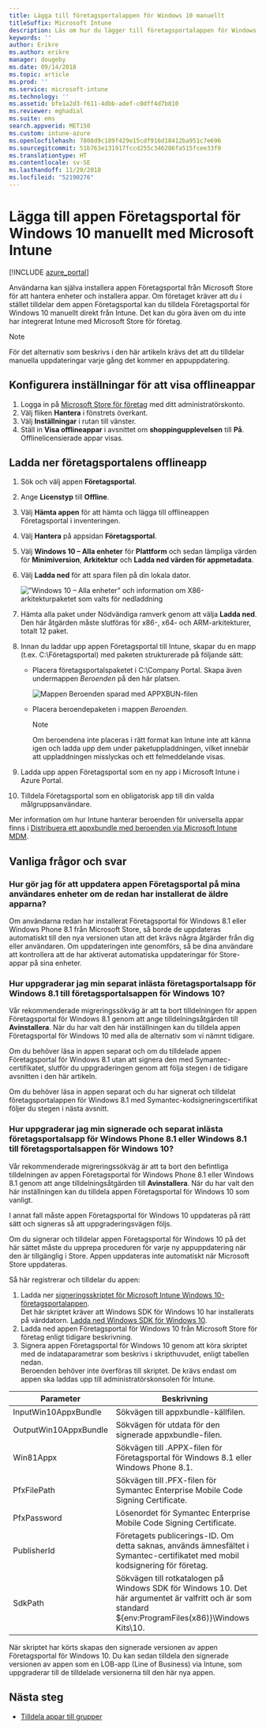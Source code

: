 ```yaml
---
title: Lägga till företagsportalappen för Windows 10 manuellt
titleSuffix: Microsoft Intune
description: Läs om hur du lägger till företagsportalappen för Windows 10 manuellt.
keywords: ''
author: Erikre
ms.author: erikre
manager: dougeby
ms.date: 09/14/2018
ms.topic: article
ms.prod: ''
ms.service: microsoft-intune
ms.technology: ''
ms.assetid: bfe1a2d3-f611-4dbb-adef-c0dff4d7b810
ms.reviewer: mghadial
ms.suite: ems
search.appverid: MET150
ms.custom: intune-azure
ms.openlocfilehash: 7808d9c189f429e15cdf916d18412ba951c7e696
ms.sourcegitcommit: 51b763e131917fccd255c346286fa515fcee33f0
ms.translationtype: HT
ms.contentlocale: sv-SE
ms.lasthandoff: 11/20/2018
ms.locfileid: "52190276"
---
```

# <a name="manually-add-the-windows-10-company-portal-app-by-using-microsoft-intune"></a>Lägga till appen Företagsportal för Windows 10 manuellt med Microsoft Intune

[!INCLUDE [azure_portal](./includes/azure_portal.md)]

Användarna kan själva installera appen Företagsportal från Microsoft Store för att hantera enheter och installera appar. Om företaget kräver att du i stället tilldelar dem appen Företagsportal kan du tilldela Företagsportal för Windows 10 manuellt direkt från Intune. Det kan du göra även om du inte har integrerat Intune med Microsoft Store för företag.

 > [!NOTE]
 > För det alternativ som beskrivs i den här artikeln krävs det att du tilldelar manuella uppdateringar varje gång det kommer en appuppdatering.

## <a name="configure-settings-to-show-offline-apps"></a>Konfigurera inställningar för att visa offlineappar
1. Logga in på [Microsoft Store för företag](https://www.microsoft.com/business-store) med ditt administratörskonto.
2. Välj fliken **Hantera** i fönstrets överkant.
3. Välj **Inställningar** i rutan till vänster.
4. Ställ in **Visa offlineappar** i avsnittet om **shoppingupplevelsen** till **På**.  
    Offlinelicensierade appar visas.

## <a name="download-the-offline-company-portal-app"></a>Ladda ner företagsportalens offlineapp
1. Sök och välj appen **Företagsportal**.
2. Ange **Licenstyp** till **Offline**.
3. Välj **Hämta appen** för att hämta och lägga till offlineappen Företagsportal i inventeringen.
4. Välj **Hantera** på appsidan **Företagsportal**.
5. Välj **Windows 10 – Alla enheter** för **Plattform** och sedan lämpliga värden för **Minimiversion**, **Arkitektur** och **Ladda ned värden för appmetadata**. 
6. Välj **Ladda ned** för att spara filen på din lokala dator.

    ![”Windows 10 – Alla enheter” och information om X86-arkitekturpaketet som valts för nedladdning](./media/Win10CP-all-devices.png)

7. Hämta alla paket under Nödvändiga ramverk genom att välja **Ladda ned**.  
    Den här åtgärden måste slutföras för x86-, x64- och ARM-arkitekturer, totalt 12 paket.
8. Innan du laddar upp appen Företagsportal till Intune, skapar du en mapp (t.ex. C:\Företagsportal) med paketen strukturerade på följande sätt:
   - Placera företagsportalspaketet i C:\Company Portal. Skapa även undermappen *Beroenden* på den här platsen.  

     ![Mappen Beroenden sparad med APPXBUN-filen](./media/Win10CP-Dependencies-save.png)

   - Placera beroendepaketen i mappen *Beroenden*. 

     > [!NOTE]
     > Om beroendena inte placeras i rätt format kan Intune inte att känna igen och ladda upp dem under paketuppladdningen, vilket innebär att uppladdningen misslyckas och ett felmeddelande visas.

9. Ladda upp appen Företagsportal som en ny app i Microsoft Intune i Azure Portal. 
10. Tilldela Företagsportal som en obligatorisk app till din valda målgruppsanvändare.  

Mer information om hur Intune hanterar beroenden för universella appar finns i [Distribuera ett appxbundle med beroenden via Microsoft Intune MDM](https://blogs.technet.microsoft.com/configmgrdogs/2016/11/30/deploying-an-appxbundle-with-dependencies-via-microsoft-intune-mdm/).  

## <a name="frequently-asked-questions"></a>Vanliga frågor och svar 
### <a name="how-do-i-update-the-company-portal-app-on-my-users-devices-if-they-have-already-installed-the-older-apps-from-the-store"></a>Hur gör jag för att uppdatera appen Företagsportal på mina användares enheter om de redan har installerat de äldre apparna?
Om användarna redan har installerat Företagsportal för Windows 8.1 eller Windows Phone 8.1 från Microsoft Store, så borde de uppdateras automatiskt till den nya versionen utan att det krävs några åtgärder från dig eller användaren. Om uppdateringen inte genomförs, så be dina användare att kontrollera att de har aktiverat automatiska uppdateringar för Store-appar på sina enheter.   

### <a name="how-do-i-upgrade-my-sideloaded-windows-81-company-portal-app-to-the-windows-10-company-portal-app"></a>Hur uppgraderar jag min separat inlästa företagsportalsapp för Windows 8.1 till företagsportalsappen för Windows 10?
Vår rekommenderade migreringssökväg är att ta bort tilldelningen för appen Företagsportal för Windows 8.1 genom att ange tilldelningsåtgärden till **Avinstallera**. När du har valt den här inställningen kan du tilldela appen Företagsportal för Windows 10 med alla de alternativ som vi nämnt tidigare.  

Om du behöver läsa in appen separat och om du tilldelade appen Företagsportal för Windows 8.1 utan att signera den med Symantec-certifikatet, slutför du uppgraderingen genom att följa stegen i de tidigare avsnitten i den här artikeln.

Om du behöver läsa in appen separat och du har signerat och tilldelat företagsportalappen för Windows 8.1 med Symantec-kodsigneringscertifikat följer du stegen i nästa avsnitt.

### <a name="how-do-i-upgrade-my-signed-and-sideloaded-windows-phone-81-company-portal-app-or-windows-81-company-portal-app-to-the-windows-10-company-portal-app"></a>Hur uppgraderar jag min signerade och separat inlästa företagsportalsapp för Windows Phone 8.1 eller Windows 8.1 till företagsportalsappen för Windows 10?
Vår rekommenderade migreringssökväg är att ta bort den befintliga tilldelningen av appen Företagsportal för Windows Phone 8.1 eller Windows 8.1 genom att ange tilldelningsåtgärden till **Avinstallera**. När du har valt den här inställningen kan du tilldela appen Företagsportal för Windows 10 som vanligt.  

I annat fall måste appen Företagsportal för Windows 10 uppdateras på rätt sätt och signeras så att uppgraderingsvägen följs.  

Om du signerar och tilldelar appen Företagsportal för Windows 10 på det här sättet måste du upprepa proceduren för varje ny appuppdatering när den är tillgänglig i Store. Appen uppdateras inte automatiskt när Microsoft Store uppdateras.  

Så här registrerar och tilldelar du appen:

1. Ladda ner [signeringsskriptet för Microsoft Intune Windows 10-företagsportalappen](https://aka.ms/win10cpscript).  
    Det här skriptet kräver att Windows SDK för Windows 10 har installerats på värddatorn. [Ladda ned Windows SDK för Windows 10](https://go.microsoft.com/fwlink/?LinkId=619296).
2. Ladda ned appen Företagsportal för Windows 10 från Microsoft Store för företag enligt tidigare beskrivning.  
3. Signera appen Företagsportal för Windows 10 genom att köra skriptet med de indataparametrar som beskrivs i skripthuvudet, enligt tabellen nedan.  
    Beroenden behöver inte överföras till skriptet. De krävs endast om appen ska laddas upp till administratörskonsolen för Intune.

| Parameter |  Beskrivning  |
|---|---|
| InputWin10AppxBundle  |  Sökvägen till appxbundle-källfilen. |
| OutputWin10AppxBundle | Sökvägen för utdata för den signerade appxbundle-filen. 
| Win81Appx  | Sökvägen till .APPX-filen för Företagsportal för Windows 8.1 eller Windows Phone 8.1. |
| PfxFilePath  |  Sökvägen till .PFX-filen för Symantec Enterprise Mobile Code Signing Certificate.  |
| PfxPassword  | Lösenordet för Symantec Enterprise Mobile Code Signing Certificate. |
| PublisherId | Företagets publicerings-ID. Om detta saknas, används ämnesfältet i Symantec-certifikatet med mobil kodsignering för företag. |
| SdkPath | Sökvägen till rotkatalogen på Windows SDK för Windows 10. Det här argumentet är valfritt och är som standard ${env:ProgramFiles(x86)}\Windows Kits\10.  |

När skriptet har körts skapas den signerade versionen av appen Företagsportal för Windows 10. Du kan sedan tilldela den signerade versionen av appen som en LOB-app (Line of Business) via Intune, som uppgraderar till de tilldelade versionerna till den här nya appen.  

## <a name="next-steps"></a>Nästa steg

- [Tilldela appar till grupper](apps-deploy.md)

